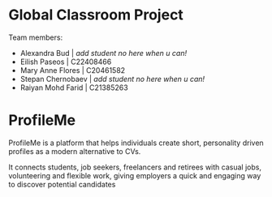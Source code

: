 # Global Classroom Project 

Team members: 
- Alexandra Bud     | *add student no here when u can!*
- Eilish Paseos     | C22408466          
- Mary Anne Flores  | C20461582 
- Stepan Chernobaev | *add student no here when u can!*
- Raiyan Mohd Farid | C21385263

# ProfileMe

ProfileMe is a platform that helps individuals create short, personality driven profiles as a modern alternative to CVs. 

It connects students, job seekers, freelancers and retirees with casual jobs, volunteering and flexible work, giving employers a quick and engaging way to discover potential candidates



